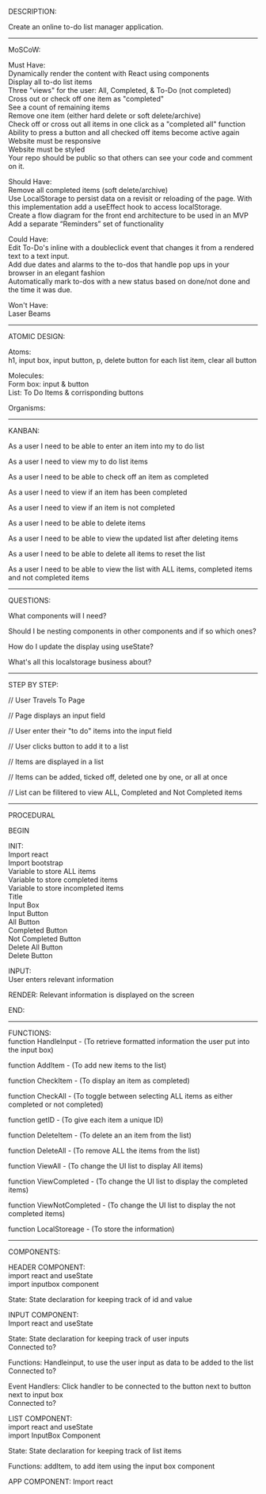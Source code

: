DESCRIPTION: <br>

Create an online to-do list manager application.<br>

------------------------------------------------
MoSCoW:<br>

Must Have: <br>
Dynamically render the content with React using components<br>
Display all to-do list items<br>
Three "views" for the user: All, Completed, & To-Do (not completed)<br>
Cross out or check off one item as "completed"<br>
See a count of remaining items<br>
Remove one item (either hard delete or soft delete/archive)<br>
Check off or cross out all items in one click as a "completed all" function<br>
Ability to press a button and all checked off items become active again<br>
Website must be responsive<br>
Website must be styled<br>
Your repo should be public so that others can see your code and comment on it.<br>

Should Have: <br>
Remove all completed items (soft delete/archive)<br>
Use LocalStorage to persist data on a revisit or reloading of the page. With this implementation add a useEffect hook to access localStorage.<br>
Create a flow diagram for the front end architecture to be used in an MVP<br>
Add a separate “Reminders” set of functionality<br>

Could Have: <br>
Edit To-Do's inline with a doubleclick event that changes it from a rendered text to a text input.<br>
Add due dates and alarms to the to-dos that handle pop ups in your browser in an elegant fashion<br>
Automatically mark to-dos with a new status based on done/not done and the time it was due.<br>

Won't Have:<br>
Laser Beams<br>

------------------------------------------------
ATOMIC DESIGN: <br>

Atoms: <br>
h1, input box, input button, p, delete button for each list item, clear all button<br>

Molecules: <br>
Form box: input & button<br>
List: To Do Items & corrisponding buttons <br>

Organisms: <br>

------------------------------------------------
KANBAN:<br>

As a user I need to be able to enter an item into my to do list<br>

As a user I need to view my to do list items<br>

As a user I need to be able to check off an item as completed<br>

As a user I need to view if an item has been completed<br>

As a user I need to view if an item is not completed<br>

As a user I need to be able to delete items <br>

As a user I need to be able to view the updated list after deleting items <br>

As a user I need to be able to delete all items to reset the list <br>

As a user I need to be able to view the list with ALL items, completed items and not completed items<br>

------------------------------------------------
QUESTIONS: <br>

What components will I need? <br>

Should I be nesting components in other components and if so which ones? <br>

How do I update the display using useState?<br>

What's all this localstorage business about? <br>

------------------------------------------------
STEP BY STEP: <br>

// User Travels To Page<br>

// Page displays an input field <br>

// User enter their "to do" items into the input field <br>

// User clicks button to add it to a list<br>

// Items are displayed in a list<br>

// Items can be added, ticked off, deleted one by one, or all at once<br>

// List can be filitered to view ALL, Completed and Not Completed items<br>

------------------------------------------------
PROCEDURAL <br>

BEGIN<br>

INIT: <br>
Import react <br>
Import bootstrap <br>
Variable to store ALL items <br>
Variable to store completed items<br>
Variable to store incompleted items <br>
Title<br>
Input Box<br>
Input Button <br>
All Button <br>
Completed Button <br>
Not Completed Button <br>
Delete All Button <br>
Delete Button <br>

INPUT: <br>
User enters relevant information <br>

RENDER: Relevant information is displayed on the screen <br>

END: <br>

------------------------------------------------
FUNCTIONS:<br>
function HandleInput - (To retrieve formatted information the user put into the input box) <br>

function AddItem - (To add new items to the list)<br>

function CheckItem - (To display an item as completed) <br>

function CheckAll - (To toggle between selecting ALL items as either completed or not completed) <br>

function getID - (To give each item a unique ID)<br>

function DeleteItem - (To delete an an item from the list)<br>

function DeleteAll - (To remove ALL the items from the list)<br>

function ViewAll - (To change the UI list to display All items) <br>

function ViewCompleted - (To change the UI list to display the completed items) <br>

function ViewNotCompleted - (To change the UI list to display the not completed items) <br>

function LocalStoreage - (To store the information)<br>

------------------------------------------------
COMPONENTS: <br>

HEADER COMPONENT:<br>
import react and useState<br>
import inputbox component <br>

State: State declaration for keeping track of id and value<br>


INPUT COMPONENT: <br>
Import react and useState <br>

State: State declaration for keeping track of user inputs<br>
Connected to? <br>

Functions: Handleinput, to use the user input as data to be added to the list<br>
Connected to? <br>

Event Handlers: Click handler to be connected to the button next to button next to input box<br>
Connected to? <br>

LIST COMPONENT:<br>
import react and useState <br>
import InputBox Component <br>

State: State declaration for keeping track of list items<br>

Functions: addItem, to add item using the input box component<br>


APP COMPONENT:
Import react



